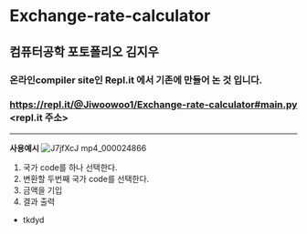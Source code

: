 # Exchange-rate-calculator
## 컴퓨터공학 포토폴리오 김지우
### 온라인compiler site인 Repl.it 에서 기존에 만들어 논 것 입니다.
### https://repl.it/@Jiwoowoo1/Exchange-rate-calculator#main.py <repl.it 주소>
____
**사용예시**
![J7jfXcJ mp4_000024866](https://user-images.githubusercontent.com/60593969/103341583-abbbe880-4aca-11eb-96f7-d7abdda6e07e.gif)

1) 국가 code를 하나 선택한다.
2) 변환할 두번째 국가 code를 선택한다.
3) 금액을 기입
4) 결과 출력
* tkdyd
